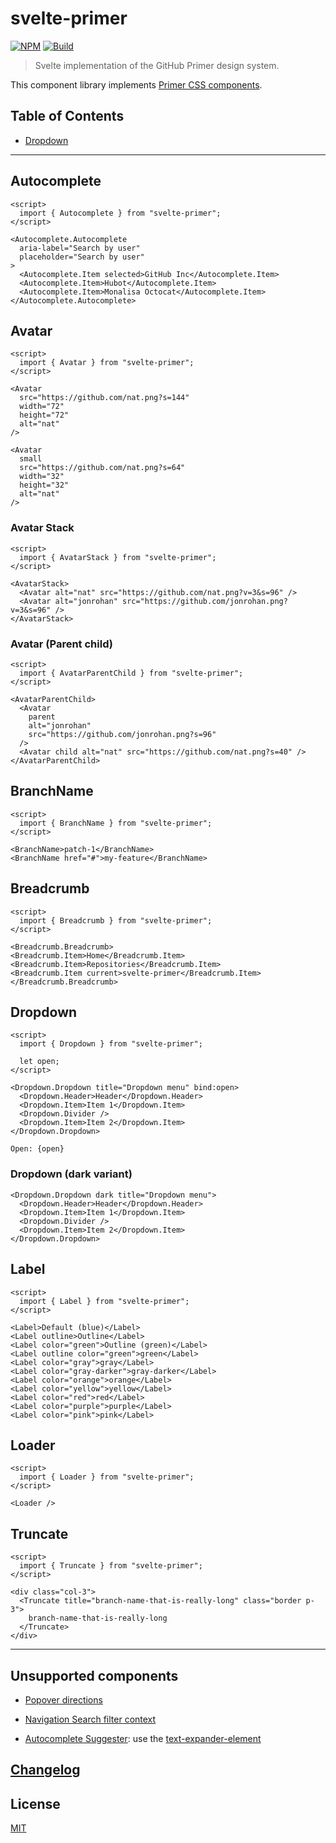 # svelte-primer

[![NPM][npm]][npm-url]
[![Build][build]][build-badge]

> Svelte implementation of the GitHub Primer design system.

This component library implements [Primer CSS components](https://primer.style/css/components).

## Table of Contents

- [Dropdown](#dropdown)

---

## Autocomplete

```svelte
<script>
  import { Autocomplete } from "svelte-primer";
</script>

<Autocomplete.Autocomplete
  aria-label="Search by user"
  placeholder="Search by user"
>
  <Autocomplete.Item selected>GitHub Inc</Autocomplete.Item>
  <Autocomplete.Item>Hubot</Autocomplete.Item>
  <Autocomplete.Item>Monalisa Octocat</Autocomplete.Item>
</Autocomplete.Autocomplete>
```

## Avatar

```svelte
<script>
  import { Avatar } from "svelte-primer";
</script>

<Avatar
  src="https://github.com/nat.png?s=144"
  width="72"
  height="72"
  alt="nat"
/>

<Avatar
  small
  src="https://github.com/nat.png?s=64"
  width="32"
  height="32"
  alt="nat"
/>
```

### Avatar Stack

```svelte
<script>
  import { AvatarStack } from "svelte-primer";
</script>

<AvatarStack>
  <Avatar alt="nat" src="https://github.com/nat.png?v=3&s=96" />
  <Avatar alt="jonrohan" src="https://github.com/jonrohan.png?v=3&s=96" />
</AvatarStack>
```

### Avatar (Parent child)

```svelte
<script>
  import { AvatarParentChild } from "svelte-primer";
</script>

<AvatarParentChild>
  <Avatar
    parent
    alt="jonrohan"
    src="https://github.com/jonrohan.png?s=96"
  />
  <Avatar child alt="nat" src="https://github.com/nat.png?s=40" />
</AvatarParentChild>
```

## BranchName

```svelte
<script>
  import { BranchName } from "svelte-primer";
</script>

<BranchName>patch-1</BranchName>
<BranchName href="#">my-feature</BranchName>
```

## Breadcrumb

```svelte
<script>
  import { Breadcrumb } from "svelte-primer";
</script>

<Breadcrumb.Breadcrumb>
<Breadcrumb.Item>Home</Breadcrumb.Item>
<Breadcrumb.Item>Repositories</Breadcrumb.Item>
<Breadcrumb.Item current>svelte-primer</Breadcrumb.Item>
</Breadcrumb.Breadcrumb>
```

## Dropdown

```svelte
<script>
  import { Dropdown } from "svelte-primer";

  let open;
</script>

<Dropdown.Dropdown title="Dropdown menu" bind:open>
  <Dropdown.Header>Header</Dropdown.Header>
  <Dropdown.Item>Item 1</Dropdown.Item>
  <Dropdown.Divider />
  <Dropdown.Item>Item 2</Dropdown.Item>
</Dropdown.Dropdown>

Open: {open}
```

### Dropdown (dark variant)

```svelte
<Dropdown.Dropdown dark title="Dropdown menu">
  <Dropdown.Header>Header</Dropdown.Header>
  <Dropdown.Item>Item 1</Dropdown.Item>
  <Dropdown.Divider />
  <Dropdown.Item>Item 2</Dropdown.Item>
</Dropdown.Dropdown>
```

## Label

```svelte
<script>
  import { Label } from "svelte-primer";
</script>

<Label>Default (blue)</Label>
<Label outline>Outline</Label>
<Label color="green">Outline (green)</Label>
<Label outline color="green">green</Label>
<Label color="gray">gray</Label>
<Label color="gray-darker">gray-darker</Label>
<Label color="orange">orange</Label>
<Label color="yellow">yellow</Label>
<Label color="red">red</Label>
<Label color="purple">purple</Label>
<Label color="pink">pink</Label>
```

## Loader

```svelte
<script>
  import { Loader } from "svelte-primer";
</script>

<Loader />
```

## Truncate

```svelte
<script>
  import { Truncate } from "svelte-primer";
</script>

<div class="col-3">
  <Truncate title="branch-name-that-is-really-long" class="border p-3">
    branch-name-that-is-really-long
  </Truncate>
</div>
```


---

## Unsupported components

- [Popover directions](https://primer.style/css/components/popover)

- [Navigation Search filter context](https://primer.style/css/components/navigation#filter-list)

- [Autocomplete Suggester](https://primer.style/css/components/autocomplete#suggester): use the [text-expander-element](https://github.com/github/text-expander-element)

## [Changelog](CHANGELOG.md)

## License

[MIT](LICENSE)

[npm]: https://img.shields.io/npm/v/svelte-primer.svg?color=orange
[npm-url]: https://npmjs.com/package/svelte-primer
[build]: https://travis-ci.com/metonym/svelte-primer.svg?branch=master
[build-badge]: https://travis-ci.com/metonym/svelte-primer
